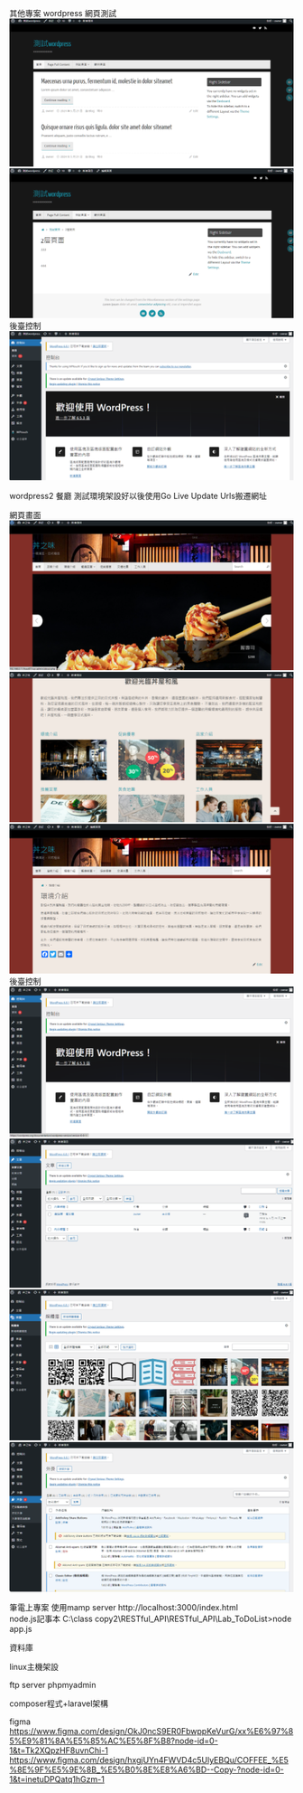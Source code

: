 其他專案
wordpress 網頁測試
![image](https://github.com/cychenwork1/other/blob/main/image/aa1.png)
![image](https://github.com/cychenwork1/other/blob/main/image/aa2.png)
後臺控制
![image](https://github.com/cychenwork1/other/blob/main/image/aa3.png)


wordpress2 餐廳
測試環境架設好以後使用Go Live Update Urls搬遷網址

網頁畫面
![image](https://github.com/cychenwork1/other/blob/main/image/a1.png)
![image](https://github.com/cychenwork1/other/blob/main/image/a2.png)
![image](https://github.com/cychenwork1/other/blob/main/image/a3.png)
後臺控制
![image](https://github.com/cychenwork1/other/blob/main/image/b1.png)
![image](https://github.com/cychenwork1/other/blob/main/image/b2.png)
![image](https://github.com/cychenwork1/other/blob/main/image/b3.png)
![image](https://github.com/cychenwork1/other/blob/main/image/b4.png)

筆電上專案
使用mamp server
http://localhost:3000/index.html
<br>
node.js記事本
C:\class copy2\RESTful_API\RESTful_API\Lab_ToDoList>node app.js 



資料庫


linux主機架設

ftp server 
phpmyadmin

composer程式+laravel架構

figma<br>
https://www.figma.com/design/OkJ0ncS9ER0FbwppKeVurG/xx%E6%97%85%E9%81%8A%E5%85%AC%E5%8F%B8?node-id=0-1&t=Tk2XQpzHF8uvnChi-1
<br>
https://www.figma.com/design/hxgjUYn4FWVD4c5UlyEBQu/COFFEE_%E5%8E%9F%E5%9E%8B_%E5%B0%8E%E8%A6%BD--Copy-?node-id=0-1&t=inetuDPQatq1hGzm-1



